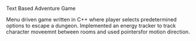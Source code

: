 Text Based Adventure Game

Menu driven game written in C++ where player selects predetermined options to escape a dungeon.  Implemented an energy tracker to track character moveemnt between rooms and used pointersfor motion direction.
